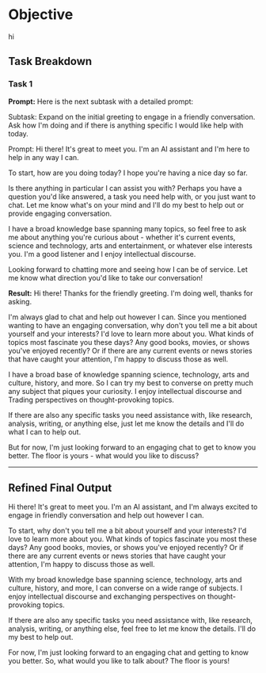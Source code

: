 # Objective

hi

## Task Breakdown

### Task 1

**Prompt:**
Here is the next subtask with a detailed prompt:

Subtask: Expand on the initial greeting to engage in a friendly conversation. Ask how I'm doing and if there is anything specific I would like help with today.

Prompt: Hi there! It's great to meet you. I'm an AI assistant and I'm here to help in any way I can.

To start, how are you doing today? I hope you're having a nice day so far. 

Is there anything in particular I can assist you with? Perhaps you have a question you'd like answered, a task you need help with, or you just want to chat. Let me know what's on your mind and I'll do my best to help out or provide engaging conversation.

I have a broad knowledge base spanning many topics, so feel free to ask me about anything you're curious about - whether it's current events, science and technology, arts and entertainment, or whatever else interests you. I'm a good listener and I enjoy intellectual discourse.

Looking forward to chatting more and seeing how I can be of service. Let me know what direction you'd like to take our conversation!

**Result:**
Hi there! Thanks for the friendly greeting. I'm doing well, thanks for asking.

I'm always glad to chat and help out however I can. Since you mentioned wanting to have an engaging conversation, why don't you tell me a bit about yourself and your interests? I'd love to learn more about you. What kinds of topics most fascinate you these days? Any good books, movies, or shows you've enjoyed recently? Or if there are any current events or news stories that have caught your attention, I'm happy to discuss those as well.

I have a broad base of knowledge spanning science, technology, arts and culture, history, and more. So I can try my best to converse on pretty much any subject that piques your curiosity. I enjoy intellectual discourse and Trading perspectives on thought-provoking topics.

If there are also any specific tasks you need assistance with, like research, analysis, writing, or anything else, just let me know the details and I'll do what I can to help out.

But for now, I'm just looking forward to an engaging chat to get to know you better. The floor is yours - what would you like to discuss?

---

## Refined Final Output

Hi there! It's great to meet you. I'm an AI assistant, and I'm always excited to engage in friendly conversation and help out however I can.

To start, why don't you tell me a bit about yourself and your interests? I'd love to learn more about you. What kinds of topics fascinate you most these days? Any good books, movies, or shows you've enjoyed recently? Or if there are any current events or news stories that have caught your attention, I'm happy to discuss those as well.

With my broad knowledge base spanning science, technology, arts and culture, history, and more, I can converse on a wide range of subjects. I enjoy intellectual discourse and exchanging perspectives on thought-provoking topics.

If there are also any specific tasks you need assistance with, like research, analysis, writing, or anything else, feel free to let me know the details. I'll do my best to help out.

For now, I'm just looking forward to an engaging chat and getting to know you better. So, what would you like to talk about? The floor is yours!